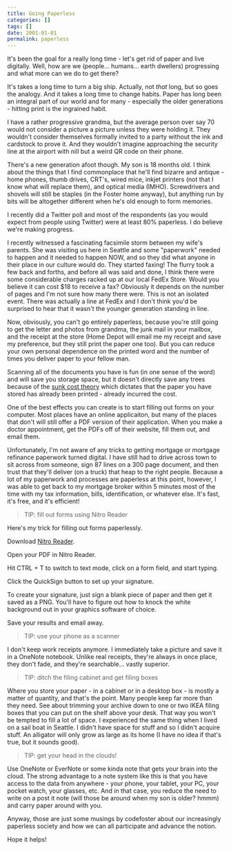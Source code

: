 ```yaml
---
title: Going Paperless
categories: []
tags: []
date: 2001-01-01
permalink: paperless
---
```


It's been the goal for a really long time - let's get rid of paper and live digitally. Well, how are we (people... humans... earth dwellers) progressing and what more can we do to get there?

It's takes a long time to turn a big ship. Actually, not _that_ long, but so goes the analogy. And it takes a long time to change habits. Paper has long been an integral part of our world and for many - especially the older generations - hitting print is the ingrained habit.

I have a rather progressive grandma, but the average person over say 70 would not consider a picture a picture unless they were holding it. They wouldn't consider themselves formally invited to a party without the ink and cardstock to prove it. And they wouldn't imagine approaching the security line at the airport with nill but a weird QR code on their phone.

There's a new generation afoot though. My son is 18 months old. I think about the things that I find commonplace that he'll find bizarre and antique - home phones, thumb drives, CRT's, wired mice, inkjet printers (not that I know what will replace them), and optical media (IMHO). Screwdrivers and shovels will still be staples (in the Foster home anyway), but anything run by bits will be altogether different when he's old enough to form memories.

I recently did a Twitter poll and most of the respondents (as you would expect from people using Twitter) were at least 80% paperless. I do believe we're making progress.

I recently witnessed a fascinating facsimile storm between my wife's parents. She was visiting us here in Seattle and some "paperwork" needed to happen and it needed to happen NOW, and so they did what anyone in their place in our culture would do. They started faxing! The flurry took a few back and forths, and before all was said and done, I think there were some considerable charges racked up at our local FedEx Store. Would you believe it can cost $18 to receive a fax? Obviously it depends on the number of pages and I'm not sure how many there were. This is not an isolated event. There was actually a line at FedEx and I don't think you'd be surprised to hear that it wasn't the younger generation standing in line.

Now, obviously, you can't go entirely paperless, because you're still going to get the letter and photos from grandma, the junk mail in your mailbox, and the receipt at the store (Home Depot will email me my receipt and save my preference, but they still print the paper one too). But you can reduce your own personal dependence on the printed word and the number of times you deliver paper to your fellow man.

Scanning all of the documents you have is fun (in one sense of the word) and will save you storage space, but it doesn't directly save any trees because of the [sunk cost theory](http://en.wikipedia.org/wiki/Sunk_costs) which dictates that the paper you have stored has already been printed - already incurred the cost.

One of the best effects you can create is to start filling out forms on your computer. Most places have an online applicaiton, but many of the places that don't will still offer a PDF version of their application. When you make a doctor appointment, get the PDFs off of their website, fill them out, and email them.

Unfortunately, I'm not aware of any tricks to getting mortgage or mortgage refinance paperwork turned digital. I have still had to drive across town to sit across from someone, sign 87 lines on a 300 page document, and then trust that they'll deliver (on a truck) that heap to the right people. Because a lot of my paperwork and processes are paperless at this point, however, I was able to get back to my mortgage broker within 5 minutes most of the time with my tax information, bills, identification, or whatever else. It's fast, it's free, and it's efficient!

> TIP: fill out forms using Nitro Reader

Here's my trick for filling out forms paperlessly.

Download [Nitro Reader](http://www.nitroreader.com/).

Open your PDF in Nitro Reader.

Hit CTRL + T to switch to text mode, click on a form field, and start typing.

Click the QuickSign button to set up your signature.

To create your signature, just sign a blank piece of paper and then get it saved as a PNG. You'll have to figure out how to knock the white background out in your graphics software of choice.

Save your results and email away.

> TIP: use your phone as a scanner

I don't keep work receipts anymore. I immediately take a picture and save it in a OneNote notebook. Unlike real receipts, they're always in once place, they don't fade, and they're searchable... vastly superior.

> TIP: ditch the filing cabinet and get filing boxes

Where you store your paper - in a cabinet or in a desktop box - is mostly a matter of quantity, and that's the point. Many people keep far more than they need. See about trimming your archive down to one or two IKEA filing boxes that you can put on the shelf above your desk. That way you won't be tempted to fill a lot of space. I experienced the same thing when I lived on a sail boat in Seattle. I didn't have space for stuff and so I didn't acquire stuff. An alligator will only grow as large as its home (I have no idea if that's true, but it sounds good).

> TIP: get your head in the clouds!

Use OneNote or EverNote or some kinda note that gets your brain into the cloud. The strong advantage to a note system like this is that you have access to the data from anywhere - your phone, your tablet, your PC, your pocket watch, your glasses, etc. And in that case, you reduce the need to write on a post it note (will those be around when my son is older? hmmm) and carry paper around with you.

Anyway, those are just some musings by codefoster about our increasingly paperless society and how we can all participate and advance the notion.

Hope it helps!